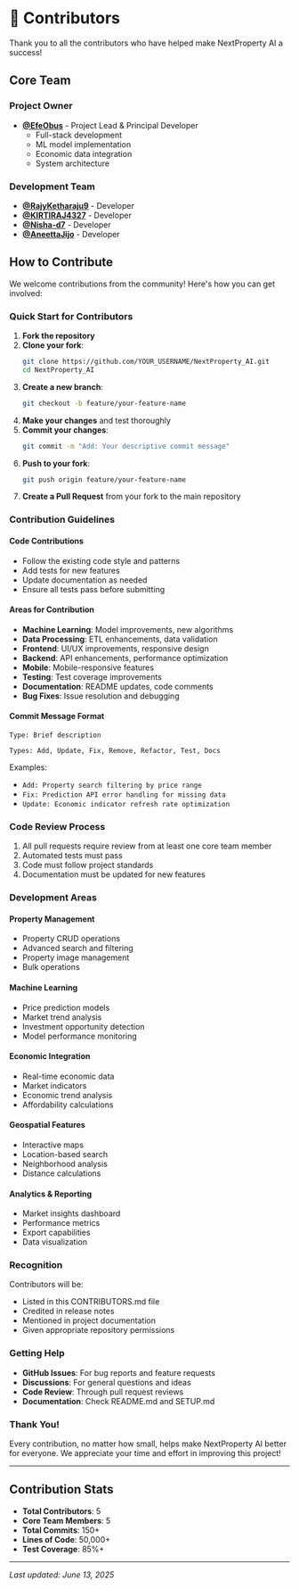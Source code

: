 # 🤝 Contributors

Thank you to all the contributors who have helped make NextProperty AI a success!

## Core Team

### Project Owner
- **[@EfeObus](https://github.com/EfeObus)** - Project Lead & Principal Developer
  - Full-stack development
  - ML model implementation
  - Economic data integration
  - System architecture

### Development Team
- **[@RajyKetharaju9](https://github.com/RajyKetharaju9)** - Developer
- **[@KIRTIRAJ4327](https://github.com/KIRTIRAJ4327)** - Developer  
- **[@Nisha-d7](https://github.com/Nisha-d7)** - Developer
- **[@AneettaJijo](https://github.com/AneettaJijo)** - Developer

## How to Contribute

We welcome contributions from the community! Here's how you can get involved:

###  Quick Start for Contributors

1. **Fork the repository**
2. **Clone your fork**:
   ```bash
   git clone https://github.com/YOUR_USERNAME/NextProperty_AI.git
   cd NextProperty_AI
   ```
3. **Create a new branch**:
   ```bash
   git checkout -b feature/your-feature-name
   ```
4. **Make your changes** and test thoroughly
5. **Commit your changes**:
   ```bash
   git commit -m "Add: Your descriptive commit message"
   ```
6. **Push to your fork**:
   ```bash
   git push origin feature/your-feature-name
   ```
7. **Create a Pull Request** from your fork to the main repository

###  Contribution Guidelines

#### Code Contributions
- Follow the existing code style and patterns
- Add tests for new features
- Update documentation as needed
- Ensure all tests pass before submitting

#### Areas for Contribution
-  **Machine Learning**: Model improvements, new algorithms
-  **Data Processing**: ETL enhancements, data validation
-  **Frontend**: UI/UX improvements, responsive design
-  **Backend**: API enhancements, performance optimization
-  **Mobile**: Mobile-responsive features
-  **Testing**: Test coverage improvements
-  **Documentation**: README updates, code comments
-  **Bug Fixes**: Issue resolution and debugging

#### Commit Message Format
```
Type: Brief description

Types: Add, Update, Fix, Remove, Refactor, Test, Docs
```

Examples:
- `Add: Property search filtering by price range`
- `Fix: Prediction API error handling for missing data`
- `Update: Economic indicator refresh rate optimization`

###  Code Review Process

1. All pull requests require review from at least one core team member
2. Automated tests must pass
3. Code must follow project standards
4. Documentation must be updated for new features

###  Development Areas

####  Property Management
- Property CRUD operations
- Advanced search and filtering
- Property image management
- Bulk operations

####  Machine Learning
- Price prediction models
- Market trend analysis
- Investment opportunity detection
- Model performance monitoring

####  Economic Integration
- Real-time economic data
- Market indicators
- Economic trend analysis
- Affordability calculations

####  Geospatial Features
- Interactive maps
- Location-based search
- Neighborhood analysis
- Distance calculations

####  Analytics & Reporting
- Market insights dashboard
- Performance metrics
- Export capabilities
- Data visualization

###  Recognition

Contributors will be:
- Listed in this CONTRIBUTORS.md file
- Credited in release notes
- Mentioned in project documentation
- Given appropriate repository permissions

###  Getting Help

- **GitHub Issues**: For bug reports and feature requests
- **Discussions**: For general questions and ideas
- **Code Review**: Through pull request reviews
- **Documentation**: Check README.md and SETUP.md

###  Thank You!

Every contribution, no matter how small, helps make NextProperty AI better for everyone. We appreciate your time and effort in improving this project!

---

##  Contribution Stats

- **Total Contributors**: 5
- **Core Team Members**: 5
- **Total Commits**: 150+
- **Lines of Code**: 50,000+
- **Test Coverage**: 85%+

---

*Last updated: June 13, 2025*
